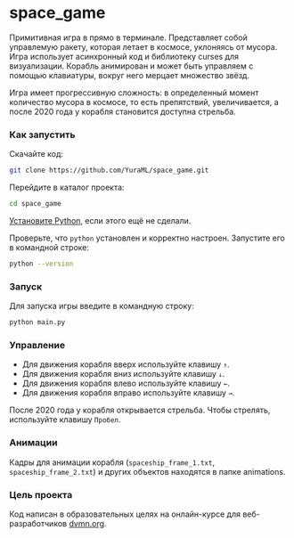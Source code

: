 # space_game
 
Примитивная игра в прямо в терминале. Представляет собой управлемую ракету, которая летает в космосе, уклоняясь от мусора. Игра использует асинхронный код и библиотеку curses для визуализации. Корабль анимирован и может быть управляем с помощью клавиатуры, вокруг него мерцает множество звёзд.


Игра имеет прогрессивную сложность: в определенный момент количество мусора в космосе, то есть препятствий, увеличивается, а после 2020 года у корабля становится доступна стрельба.

### Как запустить

Скачайте код:
```sh
git clone https://github.com/YuraML/space_game.git
```
Перейдите в каталог проекта:
```sh
cd space_game
```

[Установите Python](https://www.python.org/), если этого ещё не сделали.

Проверьте, что `python` установлен и корректно настроен. Запустите его в командной строке:
```sh
python --version
```

### Запуск

Для запуска игры введите в командную строку:

```sh
python main.py
```

### Управление

- Для движения корабля вверх используйте клавишу `↑`.
- Для движения корабля вниз используйте клавишу `↓`.
- Для движения корабля влево используйте клавишу `←`.
- Для движения корабля вправо используйте клавишу `→`.

После 2020 года у корабля открывается стрельба. Чтобы стрелять, используйте клавишу `Пробел`.

### Анимации
Кадры для анимации корабля (`spaceship_frame_1.txt`, `spaceship_frame_2.txt`) и других объектов находятся в папке animations.

### Цель проекта

Код написан в образовательных целях на онлайн-курсе для веб-разработчиков [dvmn.org](https://dvmn.org/). 
